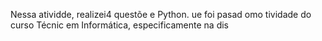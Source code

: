
Nessa atividde, realizei4 questõe e Python. ue foi pasad omo tividade do curso Técnic em Informática, especificamente na dis
